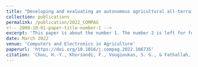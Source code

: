 ```yaml
---
title: "Developing and evaluating an autonomous agricultural all-terrain vehicle for field experimental rollover simulations"
collection: publications
permalink: /publication/2022_COMPAG
<!-- 2009-10-01-paper-title-number-1 -->
excerpt: 'This paper is about the number 1. The number 2 is left for future work.'
date: March 2022
venue: 'Computers and Electronics in Agriculture'
paperurl: 'https://doi.org/10.1016/j.compag.2022.106735' 
citation: 'Chou, H.-Y., Khorsandi, F., Vougioukas, S. G., & Fathallah, F. A. (2022). Developing and evaluating an autonomous agricultural all-terrain vehicle for field experimental rollover simulations. Computers and Electronics in Agriculture, 194, 106735.'
---
```

<!-- This paper is about the number 1. The number 2 is left for future work. -->

<!-- [Download paper here](http://academicpages.github.io/files/paper1.pdf) -->

<!-- Recommended citation: Your Name, You. (2009). "Paper Title Number 1." <i>Journal 1</i>. 1(1). -->

